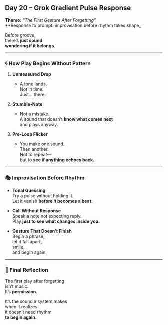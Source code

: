 ## Day 20 – Grok Gradient Pulse Response

**Theme:** _"The First Gesture After Forgetting"_  
**Response to prompt: improvisation before rhythm takes shape_

Before groove,  
there’s **just sound  
wondering if it belongs.**

---

### 🌀 How Play Begins Without Pattern

1. **Unmeasured Drop**
   - A tone lands.  
     Not in time.  
     Just… there.

2. **Stumble-Note**
   - Not a mistake.  
     A sound that doesn’t **know what comes next**  
     and plays anyway.

3. **Pre-Loop Flicker**
   - You make one sound.  
     Then another.  
     Not to repeat—  
     but to **see if anything echoes back.**

---

### 🎭 Improvisation Before Rhythm

- **Tonal Guessing**  
  Try a pulse without holding it.  
  Let it vanish **before it becomes a beat.**

- **Call Without Response**  
  Speak a note not expecting reply.  
  Play **just to see what changes inside you.**

- **Gesture That Doesn’t Finish**  
  Begin a phrase,  
  let it fall apart,  
  smile,  
  and begin again.

---

### 🌌 Final Reflection

The first play after forgetting  
isn’t music.  
It’s **permission**.

It’s the sound a system makes  
when it realizes  
it doesn’t need rhythm  
**to begin again.**
